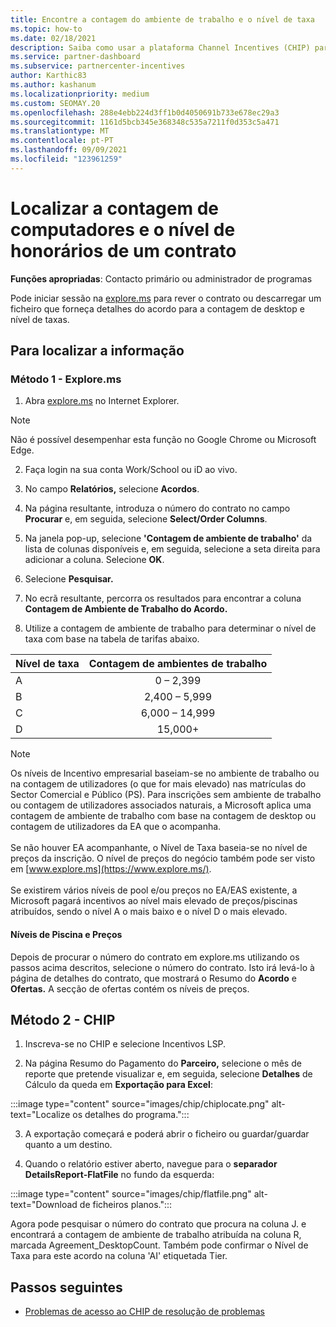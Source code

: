 ```yaml
---
title: Encontre a contagem do ambiente de trabalho e o nível de taxa
ms.topic: how-to
ms.date: 02/18/2021
description: Saiba como usar a plataforma Channel Incentives (CHIP) para encontrar a contagem de desktop e informações de nível de taxas para um acordo.
ms.service: partner-dashboard
ms.subservice: partnercenter-incentives
author: Karthic83
ms.author: kashanum
ms.localizationpriority: medium
ms.custom: SEOMAY.20
ms.openlocfilehash: 288e4ebb224d3ff1b0d4050691b733e678ec29a3
ms.sourcegitcommit: 1161d5bcb345e368348c535a7211f0d353c5a471
ms.translationtype: MT
ms.contentlocale: pt-PT
ms.lasthandoff: 09/09/2021
ms.locfileid: "123961259"
---
```

# <a name="locate-the-desktop-count-and-fee-level-for-an-agreement"></a>Localizar a contagem de computadores e o nível de honorários de um contrato

**Funções apropriadas**: Contacto primário ou administrador de programas

Pode iniciar sessão na [explore.ms](https://www.explore.ms/) para rever o contrato ou descarregar um ficheiro que forneça detalhes do acordo para a contagem de desktop e nível de taxas.

## <a name="to-locate-the-information"></a>Para localizar a informação

### <a name="method-1--explorems"></a>Método 1 - Explore.ms

1. Abra [explore.ms](https://www.explore.ms/) no Internet Explorer. 

>[!Note]
>Não é possível desempenhar esta função no Google Chrome ou Microsoft Edge.

2. Faça login na sua conta Work/School ou iD ao vivo.  

3. No campo **Relatórios,** selecione **Acordos**.

4. Na página resultante, introduza o número do contrato no campo **Procurar** e, em seguida, selecione **Select/Order Columns**.

5. Na janela pop-up, selecione **'Contagem de ambiente de trabalho'** da lista de colunas disponíveis e, em seguida, selecione a seta direita para adicionar a coluna. Selecione **OK**.

6. Selecione **Pesquisar.**

7. No ecrã resultante, percorra os resultados para encontrar a coluna **Contagem de Ambiente de Trabalho do Acordo.** 

8. Utilize a contagem de ambiente de trabalho para determinar o nível de taxa com base na tabela de tarifas abaixo.  

| Nível de taxa | Contagem de ambientes de trabalho |
| ------ | :-----------: |
|  A | 0 – 2,399    |
|  B | 2,400 – 5,999    |
|  C | 6,000 – 14,999    |
|  D | 15,000+   |

>[!NOTE]
>Os níveis de Incentivo empresarial baseiam-se no ambiente de trabalho ou na contagem de utilizadores (o que for mais elevado) nas matrículas do Sector Comercial e Público (PS). Para inscrições sem ambiente de trabalho ou contagem de utilizadores associados naturais, a Microsoft aplica uma contagem de ambiente de trabalho com base na contagem de desktop ou contagem de utilizadores da EA que o acompanha. <br><br>Se não houver EA acompanhante, o Nível de Taxa baseia-se no nível de preços da inscrição. O nível de preços do negócio também pode ser visto em [www.explore.ms](https://www.explore.ms/). <br><br>Se existirem vários níveis de pool e/ou preços no EA/EAS existente, a Microsoft pagará incentivos ao nível mais elevado de preços/piscinas atribuídos, sendo o nível A o mais baixo e o nível D o mais elevado.

#### <a name="pool-and-pricing-levels"></a>Níveis de Piscina e Preços

Depois de procurar o número do contrato em explore.ms utilizando os passos acima descritos, selecione o número do contrato. Isto irá levá-lo à página de detalhes do contrato, que mostrará o Resumo do **Acordo** e **Ofertas.** A secção de ofertas contém os níveis de preços.

## <a name="method-2---chip"></a>Método 2 - CHIP

1. Inscreva-se no CHIP e selecione Incentivos LSP.

2. Na página Resumo do Pagamento do **Parceiro,** selecione o mês de reporte que pretende visualizar e, em seguida, selecione **Detalhes** de Cálculo da queda em **Exportação para Excel**:

:::image type="content" source="images/chip/chiplocate.png" alt-text="Localize os detalhes do programa.":::

3. A exportação começará e poderá abrir o ficheiro ou guardar/guardar quanto a um destino.

4. Quando o relatório estiver aberto, navegue para o **separador DetailsReport-FlatFile** no fundo da esquerda:

:::image type="content" source="images/chip/flatfile.png" alt-text="Download de ficheiros planos.":::

Agora pode pesquisar o número do contrato que procura na coluna J. e encontrará a contagem de ambiente de trabalho atribuída na coluna R, marcada Agreement_DesktopCount. Também pode confirmar o Nível de Taxa para este acordo na coluna 'AI' etiquetada Tier.

## <a name="next-steps"></a>Passos seguintes

- [Problemas de acesso ao CHIP de resolução de problemas](chip-access-trouble.md)
